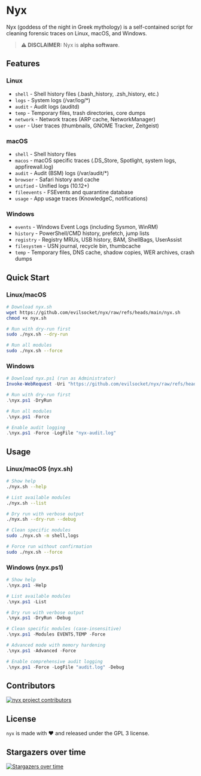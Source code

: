 # Nyx

Nyx (goddess of the night in Greek mythology) is a self-contained script for cleaning forensic traces on Linux, macOS, and Windows.

> **⚠️ DISCLAIMER:** Nyx is **alpha software**.

## Features

### Linux
- `shell` - Shell history files (.bash_history, .zsh_history, etc.)
- `logs` - System logs (/var/log/*)
- `audit` - Audit logs (auditd)
- `temp` - Temporary files, trash directories, core dumps
- `network` - Network traces (ARP cache, NetworkManager)
- `user` - User traces (thumbnails, GNOME Tracker, Zeitgeist)

### macOS
- `shell` - Shell history files
- `macos` - macOS specific traces (.DS_Store, Spotlight, system logs, appfirewall.log)
- `audit` - Audit (BSM) logs (/var/audit/*)
- `browser` - Safari history and cache
- `unified` - Unified logs (10.12+)
- `fileevents` - FSEvents and quarantine database
- `usage` - App usage traces (KnowledgeC, notifications)

### Windows
- `events` - Windows Event Logs (including Sysmon, WinRM)
- `history` - PowerShell/CMD history, prefetch, jump lists
- `registry` - Registry MRUs, USB history, BAM, ShellBags, UserAssist
- `filesystem` - USN journal, recycle bin, thumbcache
- `temp` - Temporary files, DNS cache, shadow copies, WER archives, crash dumps

## Quick Start

### Linux/macOS

```bash
# Download nyx.sh
wget https://github.com/evilsocket/nyx/raw/refs/heads/main/nyx.sh
chmod +x nyx.sh

# Run with dry-run first
sudo ./nyx.sh --dry-run

# Run all modules
sudo ./nyx.sh --force
```

### Windows

```powershell
# Download nyx.ps1 (run as Administrator)
Invoke-WebRequest -Uri "https://github.com/evilsocket/nyx/raw/refs/heads/main/nyx.ps1" -OutFile "nyx.ps1"

# Run with dry-run first
.\nyx.ps1 -DryRun

# Run all modules
.\nyx.ps1 -Force

# Enable audit logging
.\nyx.ps1 -Force -LogFile "nyx-audit.log"
```

## Usage

### Linux/macOS (nyx.sh)

```bash
# Show help
./nyx.sh --help

# List available modules
./nyx.sh --list

# Dry run with verbose output
./nyx.sh --dry-run --debug

# Clean specific modules
sudo ./nyx.sh -m shell,logs

# Force run without confirmation
sudo ./nyx.sh --force
```

### Windows (nyx.ps1)

```powershell
# Show help
.\nyx.ps1 -Help

# List available modules
.\nyx.ps1 -List

# Dry run with verbose output
.\nyx.ps1 -DryRun -Debug

# Clean specific modules (case-insensitive)
.\nyx.ps1 -Modules EVENTS,TEMP -Force

# Advanced mode with memory hardening
.\nyx.ps1 -Advanced -Force

# Enable comprehensive audit logging
.\nyx.ps1 -Force -LogFile "audit.log" -Debug
```

## Contributors

<a href="https://github.com/evilsocket/nyx/graphs/contributors">
  <img src="https://contrib.rocks/image?repo=evilsocket/nyx" alt="nyx project contributors" />
</a>

## License

`nyx` is made with ♥ and released under the GPL 3 license.

## Stargazers over time

[![Stargazers over time](https://starchart.cc/evilsocket/nyx.svg)](https://starchart.cc/evilsocket/nyx)
